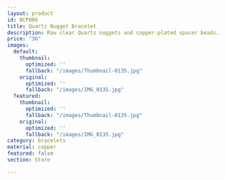 ```yaml
---
layout: product
id: BCP006
title: Quartz Nugget Bracelet
description: Raw clear Quartz nuggets and copper-plated spacer beads.
price: "36"
images:
  default:
    thumbnail:
      optimized: ''
      fallback: "/images/Thumbnail-0135.jpg"
    original:
      optimized: ''
      fallback: "/images/IMG_0135.jpg"
  featured:
    thumbnail:
      optimized: ''
      fallback: "/images/Thumbnail-0135.jpg"
    original:
      optimized: ''
      fallback: "/images/IMG_0135.jpg"
category: bracelets
material: copper
featured: false
section: Store

---
```

